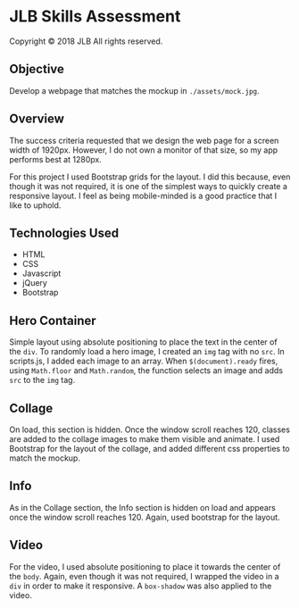 # JLB Skills Assessment
Copyright © 2018 JLB All rights reserved.

Objective
---------
Develop a webpage that matches the mockup in `./assets/mock.jpg`.

Overview
---------

The success criteria requested that we design the web page for a screen width of 1920px. However, I do not own a monitor of that size, so my app performs best at 1280px.

For this project I used Bootstrap grids for the layout. I did this because, even though it was not required, it is one of the simplest ways to quickly create a responsive layout. I feel as being mobile-minded is a good practice that I like to uphold.

Technologies Used
---------

* HTML
* CSS
* Javascript
* jQuery
* Bootstrap

Hero Container
---------

Simple layout using absolute positioning to place the text in the center of the `div`. To randomly load a hero image, I created an `img` tag with no `src`. In scripts.js, I added each image to an array. When `$(document).ready` fires, using `Math.floor` and `Math.random`, the function selects an image and adds `src` to the `img` tag.

Collage
---------

On load, this section is hidden. Once the window scroll reaches 120, classes are added to the collage images to make them visible and animate. I used Bootstrap for the layout of the collage, and added different css properties to match the mockup.

Info
---------

As in the Collage section, the Info section is hidden on load and appears once the window scroll reaches 120. Again, used bootstrap for the layout.

Video
---------

For the video, I used absolute positioning to place it towards the center of the `body`. Again, even though it was not required, I wrapped the video in a `div` in order to make it responsive. A `box-shadow` was also applied to the video.